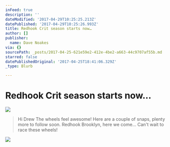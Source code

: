```yaml
---
inFeed: true
description: ''
dateModified: '2017-04-29T10:25:25.213Z'
datePublished: '2017-04-29T10:25:26.993Z'
title: Redhook Crit season starts now…
author: []
publisher:
  name: Dave Noakes
via: {}
sourcePath: _posts/2017-04-25-621e59e2-412e-4be2-a663-44c9707af55b.md
starred: false
datePublishedOriginal: '2017-04-25T18:41:06.329Z'
_type: Blurb

---
```

# Redhook Crit season starts now...
![](https://the-grid-user-content.s3-us-west-2.amazonaws.com/0bc52158-9ebd-4951-9db5-99f299288f6c.jpg)

> Hi Drew
> The wheels feel awesome! Here are a couple of snaps, plenty more to follow soon. Redhook Brooklyn, here we come... 
> Can't wait to race these wheels! 

![](https://the-grid-user-content.s3-us-west-2.amazonaws.com/76f5aaa0-abd0-463c-a239-d286637e0d54.jpg)